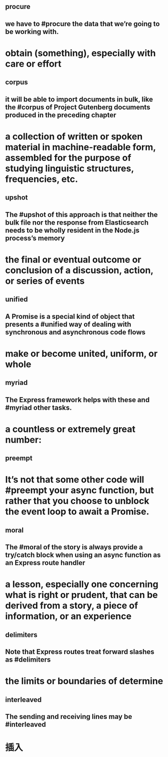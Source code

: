 procure
---
we have to #procure the data that we’re going to be working with.
---
obtain (something), especially with care or effort
===
corpus
---
it will be able to import documents in bulk, like the #corpus of Project Gutenberg documents produced in the preceding chapter
---
a collection of written or spoken material in machine-readable form, assembled for the purpose of studying linguistic structures, frequencies, etc.
===
upshot
---
The #upshot of this approach is that neither the bulk file nor the response from Elasticsearch needs to be wholly resident in the Node.js process’s memory
---
the final or eventual outcome or conclusion of a discussion, action, or series of events
===
unified
---
A Promise is a special kind of object that presents a #unified way of dealing with synchronous and asynchronous code flows
---
make or become united, uniform, or whole
===
myriad
---
The Express framework helps with these and #myriad other tasks.
---
a countless or extremely great number:
===
preempt
---
It’s not that some other code will #preempt your async function, but rather that you choose to unblock the event loop to await a Promise.
===
moral
---
The #moral of the story is always provide a try/catch block when using an async function as an Express route handler
---
a lesson, especially one concerning what is right or prudent, that can be derived from a story, a piece of information, or an experience
===
delimiters
---
Note that Express routes treat forward slashes as #delimiters
---
the limits or boundaries of determine
===
interleaved
---
The sending and receiving lines may be #interleaved
---
插入
===
